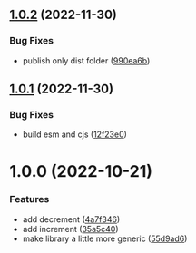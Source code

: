 ## [1.0.2](https://github.com/rfoel/dinamo/compare/v1.0.1...v1.0.2) (2022-11-30)


### Bug Fixes

* publish only dist folder ([990ea6b](https://github.com/rfoel/dinamo/commit/990ea6b639fe341c413c304c20a7d3388e1c735c))

## [1.0.1](https://github.com/rfoel/dinamo/compare/v1.0.0...v1.0.1) (2022-11-30)


### Bug Fixes

* build esm and cjs ([12f23e0](https://github.com/rfoel/dinamo/commit/12f23e0ec6c86b105ec5326ce10a64c58e603dd1))

# 1.0.0 (2022-10-21)


### Features

* add decrement ([4a7f346](https://github.com/rfoel/dinamo/commit/4a7f3469258aa24b5eb0bf54a814453477017898))
* add increment ([35a5c40](https://github.com/rfoel/dinamo/commit/35a5c40ff58bebeb17dec880ca687d101d68226c))
* make library a little more generic ([55d9ad6](https://github.com/rfoel/dinamo/commit/55d9ad6002b336f488f283e8eea4be25237b2d8b))
